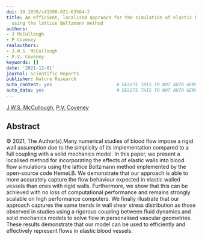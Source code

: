 ```yaml
---
doi: 10.1038/s41598-021-03584-2
title: An efficient, localised approach for the simulation of elastic blood vessels
  using the lattice Boltzmann method
authors:
- J McCullough
- P Coveney
realauthors:
- J.W.S. McCullough
- P.V. Coveney
keywords: []
date: '2021-12-01'
journal: Scientific Reports
publisher: Nature Research
auto_content: yes                        # DELETE THIS TO NOT AUTO GENERATE CONTENT
auto_data: yes                           # DELETE THIS TO NOT AUTO GENERATE METADATA
---
```

[J.W.S. McCullough](https://www.scopus.com/authid/detail.uri?authorId=57192239242), [P.V. Coveney](https://www.scopus.com/authid/detail.uri?authorId=7005747590)

## Abstract
© 2021, The Author(s).Many numerical studies of blood flow impose a rigid wall assumption due to the simplicity of its implementation compared to a full coupling with a solid mechanics model. In this paper, we present a localised method for incorporating the effects of elastic walls into blood flow simulations using the lattice Boltzmann method implemented by the open-source code HemeLB. We demonstrate that our approach is able to more accurately capture the flow behaviour expected in elastic walled vessels than ones with rigid walls. Furthermore, we show that this can be achieved with no loss of computational performance and remains strongly scalable on high performance computers. We finally illustrate that our approach captures the same trends in wall shear stress distribution as those observed in studies using a rigorous coupling between fluid dynamics and solid mechanics models to solve flow in personalised vascular geometries. These results demonstrate that our model can be used to efficiently and effectively represent flows in elastic blood vessels.

